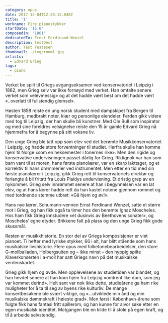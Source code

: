 ```yaml
---
category: opus
date: 2017-12-04T12:28:12.048Z
title: '1'
workname: Fire pianostykker
startDate: '15.6'
composedin: "1861"
dedicatedTo: Ernst Ferdinand Wenzel
description: testDest
author: Test Testesen
thumbnail: ./img/room1.jpg
artists:
  - Edvard Grieg
tags:
  - piano
---
```

Verket be spilt til Griegs avgangseksamen ved konservatoriet i Leipzig i 1862, men Grieg selv var ikke fornøyd med verket. Han omtalte senere verket som «elevmessig» og at det hadde vært best om det hadde vært «..overlatt til fullstendig glemsel».  

Høsten 1858 reiste en ung norsk student med dampskipet fra Bergen til Hamburg, medbrakt noter, klær og personlige eiendeler. Ferden gikk videre med tog til Leipzig, der han skulle bli kunstner. Med Ole Bull som inspirator og med sine foreldres velsignelse reiste den 15 år gamle Edvard Grieg nå hjemmefra for å begynne på sitt voksne liv.

Den unge Grieg ble tatt opp som elev ved det berømte Musikkonservatoriet i Leipzig, og hadde store forventninger til studiet. Herfra skulle han komme hjem til Norge «som en heksemester i tonernes rike». Men den rigide og konservative undervisningen passet dårlig for Grieg. Riktignok var han som barn vant til at moren, hans første pianolærer, var en skarp iakttager, og et korrektiv til hans drømmerier ved instrumentet. Men etter en tid med sin første pianolærer i Leipzig, gikk Grieg rett til konservatoriets direktør og forlangte å bli fritatt fra Louis Plaidys undervisning. Et dristig grep av en nykommer. Grieg selv innrømmet senere at han i begynnelsen var en lat elev, og at hans lærer hadde rett da han kastet notene gjennom rommet og med tordnende stemme utbrøt: «Gå hjem og øv!».

Hans nye lærer, Schumann-vennen Ernst Ferdinand Wenzel, satte et større mot i Grieg, og han fikk også ta timer hos den berømte Ignaz Moscheles. Hos ham fikk Grieg innstudere «et dusinvis av Beethovens sonater», og Moscheles’ egne etyder. Brikkene falt på plass og den unge Grieg fikk gode skussmål.

Resten er musikkhistorie. En stor del av Griegs komposisjoner er viet pianoet. Ti hefter med lyriske stykker, 66 i alt, har blitt stående som hans musikalske livshistorie. Flere opus med folketonebearbeidelser, den store G-mollballaden, Holbergsuiten og – ikke minst – den hyppig spilte Klaverkonserten i a-moll har satt Griegs navn på det musikalske verdenskartet.

Grieg gikk hjem og øvde. Men opplevelsene av studietiden var blandet, og han hevdet senere at han kom hjem fra Leipzig «omtrent like dum, som jeg var kommet derind». Helt sant var nok ikke dette, studieårene ga ham rike muligheter for å ta til seg av byens rike kulturliv. De mange konsertbesøkene ble svært viktige, og «…utviklede min ånd og min musikalske dømmekraft i høieste grad». Men først i København-årene som fulgte fikk hans fantasi fritt spillerom, og han kunne for alvor søke etter en egen musikalsk identitet. Motgangen ble en kilde til å stole på egen kraft, og til å arbeide selvstendig.
